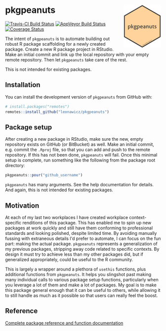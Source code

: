 
<!-- README.md is generated from README.Rmd. Please edit that file -->
pkgpeanuts <a href="man/figures/logo.png" _target="blank"><img src="man/figures/logo.png" style="margin-left:10px;margin-bottom:5px;" width="120" align="right"></a>
====================================================================================================================================================================

[![Travis-CI Build Status](https://travis-ci.org/leonawicz/pkgpeanuts.svg?branch=master)](https://travis-ci.org/leonawicz/pkgpeanuts) [![AppVeyor Build Status](https://ci.appveyor.com/api/projects/status/github/leonawicz/pkgpeanuts?branch=master&svg=true)](https://ci.appveyor.com/project/leonawicz/pkgpeanuts) [![Coverage Status](https://img.shields.io/codecov/c/github/leonawicz/pkgpeanuts/master.svg)](https://codecov.io/github/leonawicz/pkgpeanuts?branch=master)

The intent of `pkgpeanuts` is to automate building out robust R package scaffolding for a newly created package. Create a new R package project in RStudio. Make an initial commit and link up the local repository with your empty remote repository. Then let `pkgpeanuts` take care of the rest.

This is not intended for existing packages.

Installation
------------

You can install the development version of `pkgpeanuts` from GitHub with:

``` r
# install.packages("remotes")
remotes::install_github("leonawicz/pkgpeanuts")
```

Package setup
-------------

After creating a new package in RStudio, make sure the new, empty repository exists on GitHub (or BitBucket) as well. Make an initial commit, e.g. commit the `.Rproj` file, so that you can add and push to the remote repository. If this has not been done, `pkgpeanuts` will fail. Once this minimal setup is complete, run something like the following from the package root directory:

``` r
pkgpeanuts::pour("github_username")
```

`pkgpeanuts` has many arguments. See the help documentation for details. And again, this is not intended for existing packages.

Motivation
----------

At each of my last two workplaces I have created workplace context-specific renditions of this package. This has enabled me to spin up new packages at work quickly and still have them conforming to professional standards and looking polished, despite limited time. By avoiding manually fussing with extraneous details I'd prefer to automate, I can focus on the fun part: making the actual package. `pkgpeanuts` represents a generalization of my previous packages, stripping away code related to specific contexts. By design it must try to achieve less than my other packages did, but if generalized appropriately, could be useful to the R community.

This is largely a wrapper around a plethora of `usethis` functions, plus additional functions from `pkgpeanuts`. It helps you slingshot past making many individual calls to various package setup functions, particularly when you leverage a lot of them and make a lot of packages. My goal is to make this package general enough that it can be useful to others, while allowing it to still handle as much as it possible so that users can really feel the boost.

Reference
---------

[Complete package reference and function documentation](https://leonawicz.github.io/pkgpeanuts/)

